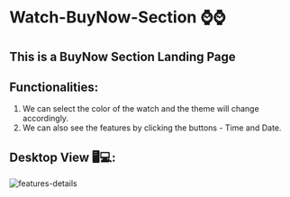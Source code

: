 # Watch-BuyNow-Section ⌚⌚

## This is a BuyNow Section Landing Page 

## Functionalities:

1) We can select the color of the watch and the theme will change accordingly.
2) We can also see the features by clicking the buttons - Time and Date.

## Desktop View 🖥💻:

![features-details](https://user-images.githubusercontent.com/68632303/106708379-c8db5e00-6618-11eb-9906-da4601b6f843.gif)



